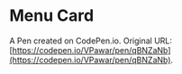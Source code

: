 # Menu Card

A Pen created on CodePen.io. Original URL: [https://codepen.io/VPawar/pen/qBNZaNb](https://codepen.io/VPawar/pen/qBNZaNb).

